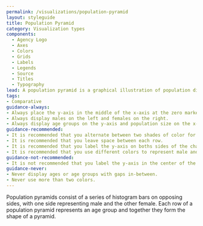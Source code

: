 ```yaml
---
permalink: /visualizations/population-pyramid
layout: styleguide
title: Population Pyramid
category: Visualization types
components:
  - Agency Logo
  - Axes
  - Colors
  - Grids
  - Labels
  - Legends
  - Source
  - Titles
  - Typography
lead: A population pyramid is a graphical illustration of population distribution across different age groups and genders.
tags:
- Comparative
guidance-always:
- Always place the y-axis in the middle of the x-axis at the zero marker.
- Always display males on the left and females on the right.
- Always display age groups on the y-axis and population size on the x-axis.
guidance-recommended:
- It is recommended that you alternate between two shades of color for each row for improved legibility.
- It is recommended that you leave space between each row.
- It is recommended that you label the y-axis on boths sides of the chart.
- It is recommended that you use different colors to represent male and female.
guidance-not-recommended:
- It is not recommended that you label the y-axis in the center of the chart.
guidance-never:
- Never display ages or age groups with gaps in-between.
- Never use more than two colors.
---
```


Population pyramids consist of a series of histogram bars on opposing sides, with one side representing male and the other female. Each row of a population pyramid represents an age group and together they form the shape of a pyramid.
